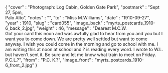 {
  "cover" : "Photograph: Log Cabin, Golden Gate Park",
  "postmark" : "Sept 27, 5pm,<br>Palo Alto",
  "notes" : "",
  "to" : "Miss M.Williams",
  "date" : "1910-09-27",
  "year" : 1910,
  "slug" : "card055",
  "image_back" : "myrts_postcards_1910-6_back_2.jpg",
  "weight" : 46,
  "message" : "Dearest M.C.W.<br>Got your card this noon and was awfully glad to hear from you and you but I want you to come down. We are pretty well settled but want to come anyway. I wish you could come in the morning and go to school with me. I am writing this at noon at school and ? is reading every word. I wrote to W.L. but haven't sent it. Be sure and let me know what train to meet on Friday. P.C.L.?",
  "from" : "P.C. K.?",
  "image_front" : "myrts_postcards_1910-6_front_2.jpg"
}
